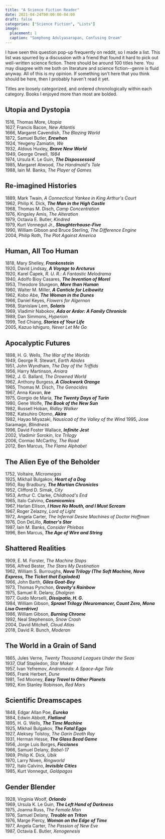 ```yaml
---
title: "A Science Fiction Reader"
date: 2021-04-24T00:00:00-04:00
draft: false
categories: ["Science Fiction", "Lists"]
image:
  placement: 1
  caption: "Somphong Adulyasarapan, Confusing Dream"
---
```


I have seen this question pop-up frequently on reddit, so I made a list. This list was spurred by a discussion with a friend that found it hard to pick out well-written science fiction. There should be around 100 titles here. You may disagree with me both on literature and science fiction--genre is fluid anyway. All of this is my opinion. If something isn't here that you think should be here, then I probably haven't read it yet.

Titles are loosely categorized, and ordered chronologically within each category. Books I enjoyed more than most are bolded.

## Utopia and Dystopia

1516, Thomas More, *Utopia*  
1627, Francis Bacon, *New Atlantis*  
1666, Margaret Cavendish, *The Blazing World*  
1872, Samuel Butler, ***Erewhon***  
1924, Yevgeny Zamiatin, *We*  
1932, Aldous Huxley, ***Brave New World***  
1949, George Orwell, *1984*  
1974, Ursula K. Le Guin, ***The Dispossessed***  
1985, Margaret Atwood, *The Handmaid's Tale*  
1988, Iain M. Banks, *The Player of Games*  

## Re-imagined Histories

1889, Mark Twain, *A Connecticut Yankee in King Arthur's Court*  
1962, Philip K. Dick, ***The Man in the High Castle***  
1968, Thomas M. Disch, *Camp Concentration*  
1976, Kingsley Amis, *The Alteration*  
1979, Octavia E. Butler, *Kindred*  
1979, Kurt Vonnegut Jr., ***Slaughterhouse-Five***  
1990, William Gibson and Bruce Sterling, *The Difference Engine*  
2004, Philip Roth, *The Plot Against America*

## Human, All Too Human

1818, Mary Shelley, ***Frankenstein***  
1920, David Lindsay, ***A Voyage to Arcturus***  
1920, Karel Čapek, *R. U. R.: A Fantastic Melodrama*  
1940, Adolfo Bioy Casares, ***The Invention of Morel***  
1953, Theodore Sturgeon, ***More than Human***  
1960, Walter M. Miller, ***A Canticle for Leibowitz***  
1962, Kobo Abe, ***The Woman in the Dunes***  
1966, Daniel Keyes, *Flowers for Algernon*  
1968, Stanislaw Lem, ***Solaris***  
1969, Vladimir Nabokov, ***Ada or Ardor: A Family Chronicle***  
1989, Dan Simmons, *Hyperion*  
1999, Ted Chiang, ***Stories of Your Life***  
2005, Kazuo Ishiguro, *Never Let Me Go*  

## Apocalyptic Futures

1898, H. G. Wells, *The War of the Worlds*  
1949, George R. Stewart, *Earth Abides*  
1951, John Wyndham, *The Day of the Triffids*  
1956, Harry Martinson, *Aniara*  
1962, J. G. Ballard, *The Drowned World*  
1962, Anthony Burgess, ***A Clockwork Orange***  
1965, Thomas M. Disch, *The Genocides*  
1967, Anna Kavan, ***Ice***  
1975, Giorgio de Maria, ***The Twenty Days of Turin***  
1980, Gene Wolfe, ***The Book of the New Sun***  
1982, Russell Hoban, *Ridley Walker*  
1982, Katsuhiro Otomo, ***Akira***  
1982, Hayao Miyazaki, *Nausicaä of the Valley of the Wind*
1995, Jose Saramago, *Blindness*  
1996, David Foster Wallace, ***Infinite Jest***  
2002, Vladimir Sorokin, *Ice Trilogy*  
2006, Cormac McCarthy, *The Road*  
2012, Ben Marcus, *The Flame Alphabet*

## The Alien Eye of the Beholder

1752, Voltaire, *Micromegas*  
1925, Mikhail Bulgakov, ***Heart of a Dog***  
1950, Ray Bradbury, ***The Martian Chronicles***  
1952, Clifford D. Simak, *City*  
1953, Arthur C. Clarke, *Childhood's End*  
1965, Italo Calvino, ***Cosmicomics***  
1967, Harlan Ellison, ***I Have No Mouth, and I Must Scream***  
1967, Roger Zelazny, *Lord of Light*  
1972, Angela Carter, *The Infernal Desire Machines of Doctor Hoffman*  
1976, Don DeLillo, ***Ratner's Star***   
1987, Iain M. Banks, *Consider Phlebas*  
1996, Ben Marcus, ***The Age of Wire and String***

## Shattered Realities

1909, E. M. Forster, *The Machine Stops*  
1956, Alfred Bester, *The Stars My Destination*  
1962, William S. Burroughs, ***Nova Trilogy (The Soft Machine, Nova Express, The Ticket that Exploded)***  
1966, John Barth, ***Giles Goat-Boy***  
1973, Thomas Pynchon, ***Gravity's Rainbow***  
1975, Samuel R. Delany, *Dhalgren*  
1977, Guido Morselli, ***Dissipatio, H. G.***  
1984, William Gibson, ***Sprawl Trilogy (Neuromancer, Count Zero, Mona Lisa Overdrive)***  
1986, William Gibson, ***Burning Chrome***  
1992, Neal Stephenson, *Snow Crash*  
2004, David Mitchell, *Cloud Atlas*  
2018, David R. Bunch, *Moderan*  

## The World in a Grain of Sand

1865, Jules Verne, *Twenty Thousand Leagues Under the Seas*  
1937, Olaf Stapledon, *Star Maker*  
1957, Ivan Yefremov, *Andromeda: A Space-Age Tale*   
1965, Frank Herbert, *Dune*  
1981, Ted Mooney, ***Easy Travel to Other Planets***  
1992, Kim Stanley Robinson, *Red Mars*

## Scientific Dreamscapes

1848, Edgar Allan Poe, ***Eureka***  
1884, Edwin Abbott, ***Flatland***  
1895, H. G. Wells, ***The Time Machine***  
1925, Mikhail Bulgakov, ***The Fatal Eggs***  
1927, Aleksey Tolstoy, *The Garin Death Ray*  
1931, Herman Hesse, ***The Glass Bead Game***  
1956, Jorge Luis Borges, ***Ficciones***  
1966, Samuel Delany, *Babel-17*  
1969, Philip K. Dick, *Ubik*  
1970, Larry Niven, *Ringworld*  
1972, Italo Calvino, ***Invisible Cities***  
1985, Kurt Vonnegut, *Galápagos*

## Gender Blender

1928, Virginia Woolf, ***Orlando***  
1969, Ursula K. Le Guin, ***The Left Hand of Darkness***  
1975, Joanna Russ, *The Female Man*  
1976, Samuel Delany, ***Trouble on Triton***  
1976, Marge Piercy, ***Woman on the Edge of Time***  
1977, Angela Carter, *The Passion of New Eve*   
1987, Octavia E. Butler, *Xenogenesis*  
